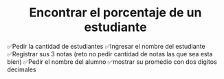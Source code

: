 <h1 align="center"> Encontrar el porcentaje de un estudiante </h1>
✅Pedir la cantidad de estudiantes 
✅Ingresar el nombre del estudiante 
 ✅Registrar sus 3 notas (reto no pedir cantidad de notas las que sea esta bien)
✅Pedir el nombre del alumno 
✅mostrar su promedio con dos digitos decimales 